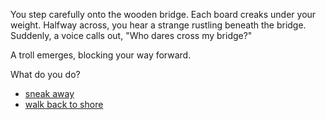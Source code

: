 You step carefully onto the wooden bridge. Each board creaks under your weight. Halfway across, you hear a strange rustling beneath the bridge. Suddenly, a voice calls out, "Who dares cross my bridge?"

A troll emerges, blocking your way forward.

What do you do?

- [sneak away](sneak_around.md)
- [walk back to shore](keep_walking.md)
